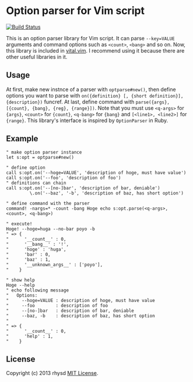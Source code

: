 Option parser for Vim script
============================

[![Build Status](https://travis-ci.org/rhysd/vim-optparse.png?branch=master)](https://travis-ci.org/rhysd/vim-optparse)

This is an option parser library for Vim script. It can parse `--key=VALUE` arguments and command options such as `<count>`, `<bang>` and so on.
Now, this library is included in [vital.vim](https://github.com/vim-jp/vital.vim).  I recommend using it because
there are other useful libraries in it.

## Usage

At first, make new instnce of a parser with `optparse#new()`, then define options you want to parse with `on({definition} [, {short definition}], {description})` funcref.  At last, define command with `parse({args}, [{count}, {bang}, {reg}, {range}])`.  Note that you must use `<q-args>` for `{args}`, `<count>` for `{count}`, `<q-bang>` for `{bang}` and `[<line1>, <line2>]` for `{range}`.  This library's interface is inspired by `OptionParser` in Ruby.

## Example

```vim
" make option parser instance
let s:opt = optparse#new()

" define option
call s:opt.on('--hoge=VALUE', 'description of hoge, must have value')
call s:opt.on('--foo', 'description of foo')
" definitions can chain
call s:opt.on('--[no-]bar', 'description of bar, deniable')
         \.on('--baz', '-b', 'description of baz, has short option')

" define command with the parser
command! -nargs=* -count -bang Hoge echo s:opt.parse(<q-args>, <count>, <q-bang>)

" execute!
Hoge! --hoge=huga --no-bar poyo -b
" => {
"      '__count__' : 0,
"      '__bang__' : '!',
"      'hoge' : 'huga',
"      'bar' : 0,
"      'baz' : 1,
"      '__unknown_args__' : ['poyo'],
"    }

" show help
Hoge --help
" echo following message
"   Options:
"     --hoge=VALUE : description of hoge, must have value
"     --foo        : description of foo
"     --[no-]bar   : description of bar, deniable
"     --baz, -b    : description of baz, has short option
"
" => {
"      '__count__' : 0,
"      'help' : 1,
"    }
```


## License

Copyright (c) 2013 rhysd [MIT License](http://opensource.org/licenses/MIT).
